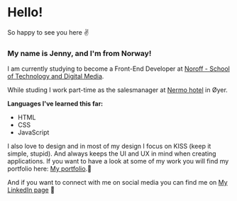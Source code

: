 # Hello! 

So happy to see you here :v:

### My name is Jenny, and I'm from Norway! 
I am currently studying to become a Front-End Developer at
[Noroff - School of Technology and Digital Media](https://www.noroff.no/). 

While studing I work part-time as the salesmanager at [Nermo hotel](https://nermohotell.no/) in Øyer. 

**Languages I've learned this far:** 

- HTML 
- CSS
- JavaScript

I also love to design and in most of my design I focus on KISS (keep it simple, stupid). And always keeps the UI and UX in mind when creating applications. 
If you want to have a look at some of my work you will find my portfolio here: [My portfolio](https://quiet-faun-9d78e7.netlify.app/).:raising_hand:

And if you want to connect with me on social media you can find me on [My LinkedIn page](https://www.linkedin.com/in/jenny-marie-feragen-2a9a3a108/) :satellite:
